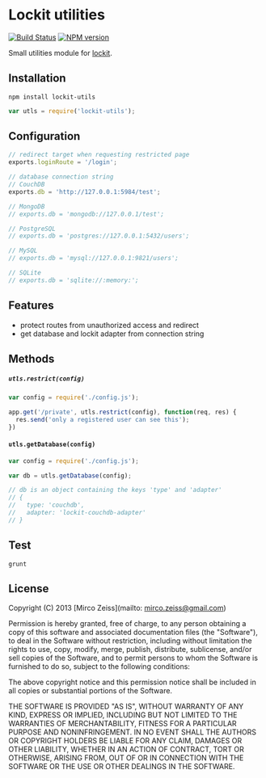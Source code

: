 # Lockit utilities

[![Build Status](https://travis-ci.org/zeMirco/lockit-utilities.png?branch=master)](https://travis-ci.org/zeMirco/lockit-utilities) [![NPM version](https://badge.fury.io/js/lockit-utils.png)](http://badge.fury.io/js/lockit-utils)

Small utilities module for [lockit](https://github.com/zeMirco/lockit).

## Installation

`npm install lockit-utils`

```js
var utls = require('lockit-utils');
```

## Configuration

```js
// redirect target when requesting restricted page
exports.loginRoute = '/login';

// database connection string
// CouchDB
exports.db = 'http://127.0.0.1:5984/test';

// MongoDB
// exports.db = 'mongodb://127.0.0.1/test';

// PostgreSQL
// exports.db = 'postgres://127.0.0.1:5432/users';

// MySQL
// exports.db = 'mysql://127.0.0.1:9821/users';

// SQLite
// exports.db = 'sqlite://:memory:';
```

## Features

 - protect routes from unauthorized access and redirect
 - get database and lockit adapter from connection string

## Methods

##### `utls.restrict(config)`
 
```js
var config = require('./config.js');

app.get('/private', utls.restrict(config), function(req, res) {
  res.send('only a registered user can see this');
})
```

#### `utls.getDatabase(config)`

```js
var config = require('./config.js');

var db = utls.getDatabase(config);

// db is an object containing the keys 'type' and 'adapter'
// {
//   type: 'couchdb',
//   adapter: 'lockit-couchdb-adapter'
// }
```

## Test

`grunt`

## License

Copyright (C) 2013 [Mirco Zeiss](mailto: mirco.zeiss@gmail.com)

Permission is hereby granted, free of charge, to any person obtaining a copy of this software and associated documentation files (the "Software"), to deal in the Software without restriction, including without limitation the rights to use, copy, modify, merge, publish, distribute, sublicense, and/or sell copies of the Software, and to permit persons to whom the Software is furnished to do so, subject to the following conditions:

The above copyright notice and this permission notice shall be included in all copies or substantial portions of the Software.

THE SOFTWARE IS PROVIDED "AS IS", WITHOUT WARRANTY OF ANY KIND, EXPRESS OR IMPLIED, INCLUDING BUT NOT LIMITED TO THE WARRANTIES OF MERCHANTABILITY, FITNESS FOR A PARTICULAR PURPOSE AND NONINFRINGEMENT. IN NO EVENT SHALL THE AUTHORS OR COPYRIGHT HOLDERS BE LIABLE FOR ANY CLAIM, DAMAGES OR OTHER LIABILITY, WHETHER IN AN ACTION OF CONTRACT, TORT OR OTHERWISE, ARISING FROM, OUT OF OR IN CONNECTION WITH THE SOFTWARE OR THE USE OR OTHER DEALINGS IN THE SOFTWARE.